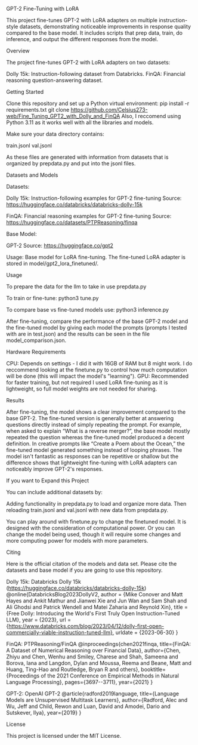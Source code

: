 GPT-2 Fine-Tuning with LoRA

This project fine-tunes GPT-2 with LoRA adapters on multiple instruction-style datasets, demonstrating noticeable improvements in response quality compared to the base model. It includes scripts that prep data, train, do inference, and output the different responses from the model. 

Overview

The project fine-tunes GPT-2 with LoRA adapters on two datasets:

Dolly 15k: Instruction-following dataset from Databricks.
FinQA: Financial reasoning question-answering dataset.

Getting Started

Clone this repository and set up a Python virtual environment:
pip install -r requirements.txt
git clone https://github.com/Celsius273-web/Fine_Tuning_GPT2_with_Dolly_and_FinQA
Also, I reccomend using Python 3.11 as it works well with all the libraries and models.

Make sure your data directory contains:

train.jsonl
val.jsonl

As these files are generated with information from datasets that is organized by prepdata.py and put into the jsonl files. 

Datasets and Models

Datasets:

Dolly 15k: Instruction-following examples for GPT-2 fine-tuning
Source: https://huggingface.co/databricks/databricks-dolly-15k


FinQA: Financial reasoning examples for GPT-2 fine-tuning
Source: https://huggingface.co/datasets/PTPReasoning/finqa


Base Model:

GPT-2
Source: https://huggingface.co/gpt2

Usage: Base model for LoRA fine-tuning. The fine-tuned LoRA adapter is stored in model/gpt2_lora_finetuned/.

Usage

To prepare the data for the llm to take in use prepdata.py

To train or fine-tune: python3 tune.py

To compare base vs fine-tuned models use: python3 inference.py 

After fine-tuning, compare the performance of the base GPT-2 model and the fine-tuned model by giving each model the prompts (prompts I tested with are in test.json) and the results can be seen in the file model_comparison.json.

Hardware Requirements

CPU: Depends on settings - I did it with 16GB of RAM but 8 might work. I do reccommend looking at the finetune.py to control how much computation will be done (this will impact the model's "learning").
GPU: Recommended for faster training, but not required
I used LoRA fine-tuning as it is lightweight, so full model weights are not needed for sharing. 

Results

After fine-tuning, the model shows a clear improvement compared to the base GPT-2. The fine-tuned version is generally better at answering questions directly instead of simply repeating the prompt. For example, when asked to explain “What is a reverse merger?”, the base model mostly repeated the question whereas the fine-tuned model produced a decent definition. In creative prompts like “Create a Poem about the Ocean,” the fine-tuned model generated something instead of looping phrases. The model isn't fantastic as responses can be repetitive or shallow but the difference shows that lightweight fine-tuning with LoRA adapters can noticeably improve GPT-2's responses.

If you want to Expand this Project

You can include additional datasets by:

Adding functionality in prepdata.py to load and organize more data.
Then reloading train.jsonl and val.jsonl with new data from prepdata.py.

You can play around with finetune.py to change the finetuned model. It is designed with the consideration of computational power.
Or you can change the model being used, though it will require some changes and more computing power for models with more parameters.

Citing

Here is the official citation of the models and data set. Please cite the datasets and base model if you are going to use this repository. 

Dolly 15k: Databricks Dolly 15k (https://huggingface.co/databricks/databricks-dolly-15k)
@online{DatabricksBlog2023DollyV2,
    author    = {Mike Conover and Matt Hayes and Ankit Mathur and Jianwei Xie and Jun Wan and Sam Shah and Ali Ghodsi and Patrick Wendell and Matei Zaharia and Reynold Xin},
    title     = {Free Dolly: Introducing the World's First Truly Open Instruction-Tuned LLM},
    year      = {2023},
    url       = {https://www.databricks.com/blog/2023/04/12/dolly-first-open-commercially-viable-instruction-tuned-llm},
    urldate   = {2023-06-30}
}

FinQA: PTPReasoning/FinQA 
@inproceedings{chen2021finqa,
          title={FinQA: A Dataset of Numerical Reasoning over Financial Data},
          author={Chen, Zhiyu and Chen, Wenhu and Smiley, Charese and Shah, Sameena and Borova, Iana and Langdon, Dylan and Moussa, Reema and Beane, Matt and Huang, Ting-Hao and Routledge, Bryan R and others},
          booktitle={Proceedings of the 2021 Conference on Empirical Methods in Natural Language Processing},
          pages={3697--3711},
          year={2021}
        }


GPT-2: OpenAI GPT-2 
@article{radford2019language,
  title={Language Models are Unsupervised Multitask Learners},
  author={Radford, Alec and Wu, Jeff and Child, Rewon and Luan, David and Amodei, Dario and Sutskever, Ilya},
  year={2019}
}


License

This project is licensed under the MIT License. 

